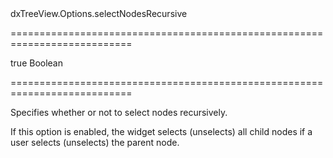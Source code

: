 <!--id-->dxTreeView.Options.selectNodesRecursive<!--/id-->
===========================================================================
<!--default-->true<!--/default-->
<!--type-->Boolean<!--/type-->
===========================================================================

<!--shortDescription-->
Specifies whether or not to select nodes recursively.
<!--/shortDescription-->

<!--fullDescription-->
If this option is enabled, the widget selects (unselects) all child nodes if a user selects (unselects) the parent node.
<!--/fullDescription-->